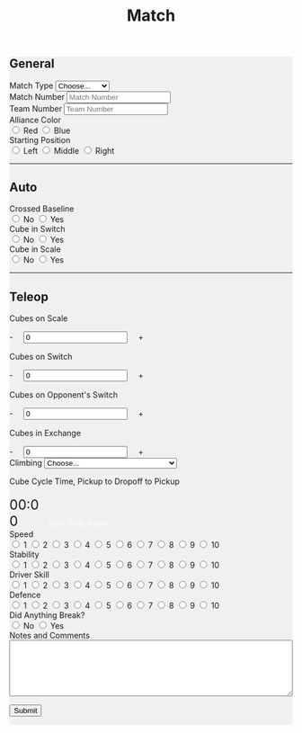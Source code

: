 ﻿---
layout: default
title: Match
files: |
 <script src="./resources/js/match.js"></script>
---
<div id='spinner'></div>
<div id='page' class="container-fluid" style="background-color: #f0f0f0; margin-bottom: 15px">
	<form>
		<div class="row">
			<div class="col-md">
				<h2>General</h2>
			</div>
		</div>
		<div class="row">
			<div class="col-md">
				<label class="mr-sm-2" for="matchType">Match Type</label>
				<select class="custom-select mr-sm-2" id="matchType">
					<option selected>Choose...</option>
					<option value="p">Practice</option>
					<option value="q">Qualification</option>
				</select>
			</div>
			<div class="col-md">
				<label class="mr-sm-2" for="matchNumber">Match Number</label>
				<input id="matchNumber" autocomplete="off" type="tel" class="form-control" placeholder="Match Number">
			</div>
			<div class="col-md">
				<label class="mr-sm-2" for="teamNumber">Team Number</label>
				<input id="teamNumber" autocomplete="off" type="tel" class="form-control" placeholder="Team Number">
			</div>
		</div>
		<div class="row">
			<div class="col">
				<label class="mr-sm-2" style="display: block" for="allianceColor">Alliance Color</label>
				<div id="allianceColor" class="btn-group btn-group-toggle" data-toggle="buttons">
					<label class="btn btn-danger">
						<input type="radio" value="red" name="allianceColor" id="allianceColorRed" autocomplete="off"> Red
					</label>
					<label class="btn btn-primary">
						<input type="radio" value="blue" name="allianceColor" id="allianceColorBlue" autocomplete="off"> Blue
					</label>
				</div>
			</div>
			<div class="col">
				<label class="mr-sm-2" style="display: block" for="startingPosition">Starting Position</label>
				<div id="startingPosition" class="btn-group btn-group-toggle" data-toggle="buttons">
					<label class="btn btn-secondary">
						<input type="radio" value="left" name="startingPosition" id="startingPositionLeft" autocomplete="off"> Left
					</label>
					<label class="btn btn-secondary">
						<input type="radio" value="middle" name="startingPosition" id="startingPositionMiddle" autocomplete="off"> Middle
					</label>
					<label class="btn btn-secondary">
						<input type="radio" value="right" name="startingPosition" id="startingPositionRight" autocomplete="off"> Right
					</label>
				</div>
			</div>
		</div>
		<hr/>
		<div class="row">
			<div class="col-md">
				<h2>Auto</h2>
			</div>
		</div>
		<div class="row">
			<div class="col">
				<label class="mr-sm-2" style="display: block" for="autoCrossedBaseline">Crossed Baseline</label>
				<div id="autoCrossedBaseline" class="btn-group btn-group-toggle" data-toggle="buttons">
					<label class="btn btn-secondary">
						<input type="radio" value="0" name="autoCrossedBaseline" id="autoBaselineNo" autocomplete="off"> No
					</label>
					<label class="btn btn-secondary">
						<input type="radio" value="1" name="autoCrossedBaseline" id="autoBaselineYes" autocomplete="off"> Yes
					</label>
				</div>
			</div>
			<div class="col">
				<label class="mr-sm-2" style="display: block" for="autoSwitch">Cube in Switch</label>
				<div id="autoSwitch" class="btn-group btn-group-toggle" data-toggle="buttons">
					<label class="btn btn-secondary">
						<input type="radio" value="0" name="autoSwitch" id="autoSwitchNo" autocomplete="off"> No
					</label>
					<label class="btn btn-secondary">
						<input type="radio" value="1" name="autoSwitch" id="autoSwitchYes" autocomplete="off"> Yes
					</label>
				</div>
			</div>
			<div class="col">
				<label class="mr-sm-2" style="display: block" for="autoScale">Cube in Scale</label>
				<div id="autoScale" class="btn-group btn-group-toggle" data-toggle="buttons">
					<label class="btn btn-secondary">
						<input type="radio" value="0" name="autoScale" id="autoScaleNo" autocomplete="off"> No
					</label>
					<label class="btn btn-secondary">
						<input type="radio" value="1" name="autoScale" id="autoScaleYes" autocomplete="off"> Yes
					</label>
				</div>
			</div>
		</div>
		<hr/>
		<div class="row">
			<div class="col-md">
				<h2>Teleop</h2>
			</div>
		</div>
		<div class="row">
			<div class="col-md">
				<label style="margin-bottom: 0px" for="teleopScaleCubes">Cubes on Scale</label>
			</div>
		</div>
		<div class="row" style="margin-top:15px">
			<div class="col-md input-group">
				<a onclick="modifyScale_qty(-1)" class="btn btn-danger btn-lg" style="width: 50px; height: 50px; margin-right: 15px;" role="button">-</a>
				<input id="teleopScaleCubes" autocomplete="off" type="tel" class="form-control" value="0">
				<a onclick="modifyScale_qty(1)" class="btn btn-success btn-lg" style="width: 50px; height: 50px; margin-left: 15px;" role="button">+</a>
			</div>
		</div>
		<div class="row" style="margin-top:15px">
			<div class="col-md">
				<label style="margin-bottom: 0px" for="teleopSwitchCubes">Cubes on Switch</label>
			</div>
		</div>
		<div class="row" style="margin-top:15px">
			<div class="col-md input-group">
				<a onclick="modifySwitch_qty(-1)" class="btn btn-danger btn-lg" style="width: 50px; height: 50px; margin-right: 15px;" role="button">-</a>
				<input id="teleopSwitchCubes" autocomplete="off" type="tel" class="form-control" value="0">
				<a onclick="modifySwitch_qty(1)" class="btn btn-success btn-lg" style="width: 50px; height: 50px; margin-left: 15px;" role="button">+</a>
			</div>
		</div>
		<div class="row">
			<div class="col-md" style="margin-top:15px">
				<label style="margin-bottom: 0px" for="teleopOppSwitchCubes">Cubes on Opponent's Switch</label>
			</div>
		</div>
		<div class="row" style="margin-top:15px">
			<div class="col-md input-group">
				<a onclick="modifyOppSwitch_qty(-1)" class="btn btn-danger btn-lg" style="width: 50px; height: 50px; margin-right: 15px;"
				 role="button">-</a>
				<input id="teleopOppSwitchCubes" autocomplete="off" type="tel" class="form-control" value="0">
				<a onclick="modifyOppSwitch_qty(1)" class="btn btn-success btn-lg" style="width: 50px; height: 50px; margin-left: 15px;"
				 role="button">+</a>
			</div>
		</div>
		<div class="row" style="margin-top:15px">
			<div class="col-md">
				<label style="margin-bottom: 0px" for="teleopExchangeCubes">Cubes in Exchange</label>
			</div>
		</div>
		<div class="row" style="margin-top:15px">
			<div class="col-md input-group">
				<a onclick="modifyExchange_qty(-1)" class="btn btn-danger btn-lg" style="width: 50px; height: 50px; margin-right: 15px;"
				 role="button">-</a>
				<input id="teleopExchangeCubes" autocomplete="off" type="tel" class="form-control" value="0">
				<a onclick="modifyExchange_qty(1)" class="btn btn-success btn-lg" style="width: 50px; height: 50px; margin-left: 15px;" role="button">+</a>
			</div>
		</div>
		<div class="row">
			<div class="col-md">
				<label class="mr-sm-2" for="climbingType">Climbing</label>
				<select class="custom-select mr-sm-2" id="climbingType">
					<option selected>Choose...</option>
					<option value="did not climb or park">Did Not Climb or Park</option>
					<option value="failed to climb">Failed to Climb</option>
					<option value="parked">Parked</option>
					<option value="climbed on rung">Climbed on Rung</option>
					<option value="climbed on another robot off rung">Climbed on Another Robot Off Rung</option>
					<option value="deployed ramp">Deployed Ramp</option>
					<option value="deployed ramp and levitated">Deployed Ramp and Levitated</option>
					<option value="used another robots ramp">Used Another Robot's Ramp</option>
					<option value="levitated">Levitated</option>
					<option value="other">Other Describe in Notes</option>
				</select>
			</div>
		</div>
		<div class="row">
			<div class="col-xl-4 col-lg-6 col-md-6 col-sm-12">
				<p style="margin-bottom: 5px">Cube Cycle Time, Pickup to Dropoff to Pickup</p>
				<div style="display: inline-block; width:65px">
					<p style="margin-bottom: 0px"><span style="font-size: 24px;" id="cubeCycleSeconds">00</span><span style="font-size: 24px;">:</span><span style="font-size: 24px;" id="cubeCycleTenths">00</span></p>
				</div>
				<div style="display: inline-block">
					<a style="color:#fff" class="btn btn-secondary" id="cubeTimerStart">Start</a>
					<a style="color:#fff" class="btn btn-secondary" id="cubeTimerStop">Stop</a>
					<a style="color:#fff" class="btn btn-secondary" id="cubeTimerReset">Reset</a>
				</div>
			</div>
			<div class="col-xl-4 col-lg-6 col-md-6 col-sm-12">
				<label class="mr-sm-2" style="display: block" for="speedRating">Speed</label>
				<div id="speedRating" class="btn-group btn-group-toggle" data-toggle="buttons">
					<label class="btn btn-secondary">
						<input type="radio" value="1" name="speedRating" id="speed1" autocomplete="off"> 1
					</label>
					<label class="btn btn-secondary">
						<input type="radio" value="2" name="speedRating" id="speed2" autocomplete="off"> 2
					</label>
					<label class="btn btn-secondary">
						<input type="radio" value="3" name="speedRating" id="speed3" autocomplete="off"> 3
					</label>
					<label class="btn btn-secondary">
						<input type="radio" value="4" name="speedRating" id="speed4" autocomplete="off"> 4
					</label>
					<label class="btn btn-secondary">
						<input type="radio" value="5" name="speedRating" id="speed5" autocomplete="off"> 5
					</label>
					<label class="btn btn-secondary">
						<input type="radio" value="6" name="speedRating" id="speed6" autocomplete="off"> 6
					</label>
					<label class="btn btn-secondary">
						<input type="radio" value="7" name="speedRating" id="speed7" autocomplete="off"> 7
					</label>
					<label class="btn btn-secondary">
						<input type="radio" value="8" name="speedRating" id="speed8" autocomplete="off"> 8
					</label>
					<label class="btn btn-secondary">
						<input type="radio" value="9" name="speedRating" id="speed9" autocomplete="off"> 9
					</label>
					<label class="btn btn-secondary">
						<input type="radio" value="10" name="speedRating" id="speed10" autocomplete="off"> 10
					</label>
				</div>
			</div>
			<div class="col-xl-4 col-lg-6 col-md-6 col-sm-12">
				<label class="mr-sm-2" style="display: block" for="stabilityRating">Stability</label>
				<div id="stabilityRating" class="btn-group btn-group-toggle" data-toggle="buttons">
					<label class="btn btn-secondary">
						<input type="radio" value="1" name="stabilityRating" id="stability1" autocomplete="off"> 1
					</label>
					<label class="btn btn-secondary">
						<input type="radio" value="2" name="stabilityRating" id="stability2" autocomplete="off"> 2
					</label>
					<label class="btn btn-secondary">
						<input type="radio" value="3" name="stabilityRating" id="stability3" autocomplete="off"> 3
					</label>
					<label class="btn btn-secondary">
						<input type="radio" value="4" name="stabilityRating" id="stability4" autocomplete="off"> 4
					</label>
					<label class="btn btn-secondary">
						<input type="radio" value="5" name="stabilityRating" id="stability5" autocomplete="off"> 5
					</label>
					<label class="btn btn-secondary">
						<input type="radio" value="6" name="stabilityRating" id="stability6" autocomplete="off"> 6
					</label>
					<label class="btn btn-secondary">
						<input type="radio" value="7" name="stabilityRating" id="stability7" autocomplete="off"> 7
					</label>
					<label class="btn btn-secondary">
						<input type="radio" value="8" name="stabilityRating" id="stability8" autocomplete="off"> 8
					</label>
					<label class="btn btn-secondary">
						<input type="radio" value="9" name="stabilityRating" id="stability9" autocomplete="off"> 9
					</label>
					<label class="btn btn-secondary">
						<input type="radio" value="10" name="stabilityRating" id="stability10" autocomplete="off"> 10
					</label>
				</div>
			</div>
			<div class="col-xl-4 col-lg-6 col-md-6 col-sm-12">
				<label class="mr-sm-2" style="display: block" for="skillRating">Driver Skill</label>
				<div id="skillRating" class="btn-group btn-group-toggle" data-toggle="buttons">
					<label class="btn btn-secondary">
						<input type="radio" value="1" name="skillRating" id="skill1" autocomplete="off"> 1
					</label>
					<label class="btn btn-secondary">
						<input type="radio" value="2" name="skillRating" id="skill2" autocomplete="off"> 2
					</label>
					<label class="btn btn-secondary">
						<input type="radio" value="3" name="skillRating" id="skill3" autocomplete="off"> 3
					</label>
					<label class="btn btn-secondary">
						<input type="radio" value="4" name="skillRating" id="skill4" autocomplete="off"> 4
					</label>
					<label class="btn btn-secondary">
						<input type="radio" value="5" name="skillRating" id="skill5" autocomplete="off"> 5
					</label>
					<label class="btn btn-secondary">
						<input type="radio" value="6" name="skillRating" id="skill6" autocomplete="off"> 6
					</label>
					<label class="btn btn-secondary">
						<input type="radio" value="7" name="skillRating" id="skill7" autocomplete="off"> 7
					</label>
					<label class="btn btn-secondary">
						<input type="radio" value="8" name="skillRating" id="skill8" autocomplete="off"> 8
					</label>
					<label class="btn btn-secondary">
						<input type="radio" value="9" name="skillRating" id="skill9" autocomplete="off"> 9
					</label>
					<label class="btn btn-secondary">
						<input type="radio" value="10" name="skillRating" id="skill10" autocomplete="off"> 10
					</label>
				</div>
			</div>
			<div class="col-xl-4 col-lg-6 col-md-6 col-sm-12">
				<label class="mr-sm-2" style="display: block" for="defenceRating">Defence</label>
				<div id="defenceRating" class="btn-group btn-group-toggle" data-toggle="buttons">
					<label class="btn btn-secondary">
						<input type="radio" value="1" name="defenceRating" id="defence1" autocomplete="off"> 1
					</label>
					<label class="btn btn-secondary">
						<input type="radio" value="2" name="defenceRating" id="defence2" autocomplete="off"> 2
					</label>
					<label class="btn btn-secondary">
						<input type="radio" value="3" name="defenceRating" id="defence3" autocomplete="off"> 3
					</label>
					<label class="btn btn-secondary">
						<input type="radio" value="4" name="defenceRating" id="defence4" autocomplete="off"> 4
					</label>
					<label class="btn btn-secondary">
						<input type="radio" value="5" name="defenceRating" id="defence5" autocomplete="off"> 5
					</label>
					<label class="btn btn-secondary">
						<input type="radio" value="6" name="defenceRating" id="defence6" autocomplete="off"> 6
					</label>
					<label class="btn btn-secondary">
						<input type="radio" value="7" name="defenceRating" id="defence7" autocomplete="off"> 7
					</label>
					<label class="btn btn-secondary">
						<input type="radio" value="8" name="defenceRating" id="defence8" autocomplete="off"> 8
					</label>
					<label class="btn btn-secondary">
						<input type="radio" value="9" name="defenceRating" id="defence9" autocomplete="off"> 9
					</label>
					<label class="btn btn-secondary">
						<input type="radio" value="10" name="defenceRating" id="defence10" autocomplete="off"> 10
					</label>
				</div>
			</div>
			<div class="col-xl-4 col-lg-6 col-md-6 col-sm-12">
			<label class="mr-sm-2" style="display: block" for="anythingBreak">Did Anything Break?</label>
				<div id="anythingBreak" class="btn-group btn-group-toggle" data-toggle="buttons">
					<label class="btn btn-secondary">
						<input type="radio" value="0" name="anythingBreak" id="anythingBreakNo" autocomplete="off"> No
					</label>
					<label class="btn btn-secondary">
						<input type="radio" value="1" name="anythingBreak" id="anythingBreakYes" autocomplete="off"> Yes
					</label>
				</div>
			</div>
		</div>
		<div class="row">
			<div class="col">
				<label class="mr-sm-2" style="display: block" for="commentSection">Notes and Comments</label>
				<textarea style="width: 100%; height:100px" id="commentSection"></textarea>
			</div>
		</div>
		<button id="Submit" class="btn btn-success" type="button" style="margin-top: 15px; margin-bottom: 15px">Submit</button>
	</form>
</div>